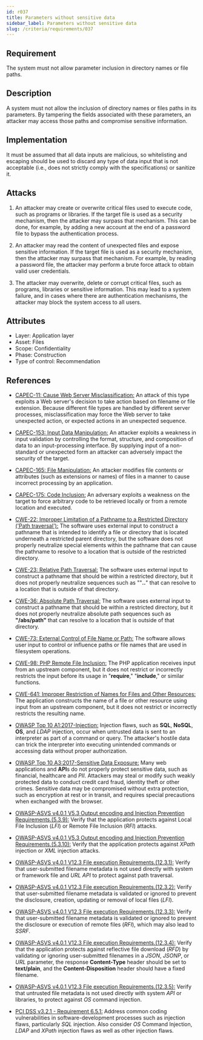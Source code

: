 ```yaml
---
id: r037
title: Parameters without sensitive data
sidebar_label: Parameters without sensitive data
slug: /criteria/requirements/037
---
```


## Requirement

The system must not allow parameter inclusion
in directory names or file paths.

## Description

A system must not allow the inclusion
of directory names or files paths
in its parameters.
By tampering the fields associated
with these parameters,
an attacker may access those paths
and compromise sensitive information.

## Implementation

It must be assumed
that all data inputs are malicious,
so whitelisting and escaping
should be used to discard any type of data input
that is not acceptable
(i.e., does not strictly comply with the specifications)
or sanitize it.

## Attacks

1. An attacker may create or overwrite
critical files used to execute code,
such as programs or libraries.
If the target file
is used as a security mechanism,
then the attacker may surpass that mechanism.
This can be done,
for example,
by adding a new account
at the end of a password file
to bypass the authentication process.

1. An attacker may read the content
of unexpected files and expose sensitive information.
If the target file
is used as a security mechanism,
then the attacker may surpass that mechanism.
For example,
by reading a password file,
the attacker may perform a brute force attack
to obtain valid user credentials.

1. The attacker may overwrite,
delete or corrupt critical files,
such as programs,
libraries or sensitive information.
This may lead to a system failure,
and in cases where there are authentication mechanisms,
the attacker may block the system access
to all users.

## Attributes

- Layer: Application layer
- Asset: Files
- Scope: Confidentiality
- Phase: Construction
- Type of control: Recommendation

## References

- [CAPEC-11: Cause Web Server Misclassification:](http://capec.mitre.org/data/definitions/11.html)
An attack of this type exploits
a Web server's decision to take action
based on filename or file extension.
Because different file types are handled
by different server processes,
misclassification may force the Web server
to take unexpected action,
or expected actions
in an unexpected sequence.

- [CAPEC-153: Input Data Manipulation:](http://capec.mitre.org/data/definitions/153.html)
An attacker exploits a weakness
in input validation by controlling the format,
structure, and composition of data
to an input-processing interface.
By supplying input of a non-standard
or unexpected form an attacker can adversely impact
the security of the target.

- [CAPEC-165: File Manipulation:](http://capec.mitre.org/data/definitions/165.html)
An attacker modifies file contents
or attributes (such as extensions or names)
of files in a manner
to cause incorrect processing
by an application.

- [CAPEC-175: Code Inclusion:](http://capec.mitre.org/data/definitions/175.html)
An adversary exploits a weakness
on the target to force arbitrary code
to be retrieved locally
or from a remote location and executed.

- [CWE-22: Improper Limitation of a Pathname to a Restricted Directory ('Path traversal'):](https://cwe.mitre.org/data/definitions/22.html)
The software uses external input
to construct a pathname that is intended to
identify a file or directory
that is located underneath
a restricted parent directory,
but the software does not properly neutralize
special elements within the pathname
that can cause the pathname
to resolve to a location
that is outside of the restricted directory.

- [CWE-23: Relative Path Traversal:](https://cwe.mitre.org/data/definitions/23.html)
The software uses external input
to construct a pathname
that should be within a restricted directory,
but it does not properly neutralize
sequences such as ""**..**"
that can resolve to a location that is outside
of that directory.

- [CWE-36: Absolute Path Traversal:](https://cwe.mitre.org/data/definitions/36.html)
The software uses external input
to construct a pathname
that should be within
a restricted directory,
but it does not properly neutralize
absolute path sequences
such as **"/abs/path"**
that can resolve to a location
that is outside of that directory.

- [CWE-73: External Control of File Name or Path:](https://cwe.mitre.org/data/definitions/73.html)
The software allows user input to control
or influence paths or file names
that are used in filesystem operations.

- [CWE-98: PHP Remote File Inclusion:](https://cwe.mitre.org/data/definitions/98.html)
The PHP application receives input
from an upstream component,
but it does not restrict or incorrectly restricts
the input before its usage
in "**require**," "**include**,"
or similar functions.

- [CWE-641: Improper Restriction of Names for Files and Other Resources:](https://cwe.mitre.org/data/definitions/641.html)
The application constructs the name of a file
or other resource using input
from an upstream component,
but it does not restrict
or incorrectly restricts the resulting name.

- [OWASP Top 10 A1:2017-Injection:](https://owasp.org/www-project-top-ten/OWASP_Top_Ten_2017/Top_10-2017_A1-Injection)
Injection flaws, such as **SQL**, **NoSQL**,
**OS**, and *LDAP* injection,
occur when untrusted data
is sent to an interpreter
as part of a command or query.
The attacker's hostile data
can trick the interpreter
into executing unintended commands
or accessing data without proper authorization.

- [OWASP Top 10 A3:2017-Sensitive Data Exposure:](https://owasp.org/www-project-top-ten/OWASP_Top_Ten_2017/Top_10-2017_A3-Sensitive_Data_Exposure)
Many web applications and **API**s
do not properly protect sensitive data,
such as financial,
healthcare and *PII*.
Attackers may steal
or modify such weakly protected data
to conduct credit card fraud,
identity theft or other crimes.
Sensitive data
may be compromised without extra protection,
such as encryption at rest or in transit,
and requires special precautions
when exchanged with the browser.

- [OWASP-ASVS v4.0.1 V5.3 Output encoding and Injection Prevention Requirements.(5.3.9):](https://owasp.org/www-pdf-archive/OWASP_Application_Security_Verification_Standard_4.0-en.pdf)
Verify that the application protects
against Local File Inclusion (*LFI*)
or Remote File Inclusion (*RFI*) attacks.

- [OWASP-ASVS v4.0.1 V5.3 Output encoding and Injection Prevention Requirements.(5.3.10):](https://owasp.org/www-pdf-archive/OWASP_Application_Security_Verification_Standard_4.0-en.pdf)
Verify that the application protects
against *XPath* injection
or *XML* injection attacks.

- [OWASP-ASVS v4.0.1 V12.3 File execution Requirements.(12.3.1):](https://owasp.org/www-pdf-archive/OWASP_Application_Security_Verification_Standard_4.0-en.pdf)
Verify that user-submitted filename metadata
is not used directly with system
or framework file and *URL* *API*
to protect against path traversal.

- [OWASP-ASVS v4.0.1 V12.3 File execution Requirements.(12.3.2):](https://owasp.org/www-pdf-archive/OWASP_Application_Security_Verification_Standard_4.0-en.pdf)
Verify that user-submitted filename metadata
is validated or ignored to prevent the disclosure,
creation, updating or removal
of local files (*LFI*).

- [OWASP-ASVS v4.0.1 V12.3 File execution Requirements.(12.3.3):](https://owasp.org/www-pdf-archive/OWASP_Application_Security_Verification_Standard_4.0-en.pdf)
Verify that user-submitted filename metadata
is validated or ignored
to prevent the disclosure or execution
of remote files (*RFI*),
which may also lead to *SSRF*.

- [OWASP-ASVS v4.0.1 V12.3 File execution Requirements.(12.3.4):](https://owasp.org/www-pdf-archive/OWASP_Application_Security_Verification_Standard_4.0-en.pdf)
Verify that the application protects
against reflective file download (*RFD*)
by validating or ignoring user-submitted filenames
in a *JSON*, *JSONP*,
or *URL* parameter,
the response **Content-Type** header
should be set to **text/plain**,
and the **Content-Disposition** header
should have a fixed filename.

- [OWASP-ASVS v4.0.1 V12.3 File execution Requirements.(12.3.5):](https://owasp.org/www-pdf-archive/OWASP_Application_Security_Verification_Standard_4.0-en.pdf)
Verify that untrusted file metadata
is not used directly with system *API*
or libraries,
to protect against *OS* command injection.

- [PCI DSS v3.2.1 - Requirement 6.5.1:](https://www.pcisecuritystandards.org/documents/PCI_DSS_v3-2-1.pdf)
Address common coding vulnerabilities
in software-development processes
such as injection flaws,
particularly *SQL* injection.
Also consider *OS* Command Injection,
*LDAP* and *XPath* injection flaws
as well as other injection flaws.
